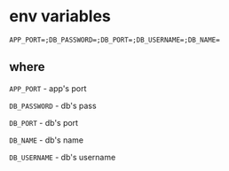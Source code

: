 # env variables
```
APP_PORT=;DB_PASSWORD=;DB_PORT=;DB_USERNAME=;DB_NAME=
```
## where
`APP_PORT` - app's port

`DB_PASSWORD` - db's pass

`DB_PORT` - db's port

`DB_NAME` - db's name

`DB_USERNAME` - db's username